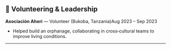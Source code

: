## 🤝 Volunteering & Leadership

**Asociación Aheri** — Volunteer (Bukoba, Tanzania)Aug 2023 – Sep 2023

- Helped build an orphanage, collaborating in cross‑cultural teams to improve living conditions.

---
